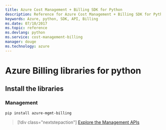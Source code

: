 ```yaml
---
title: Azure Cost Management + Billing SDK for Python
description: Reference for Azure Cost Management + Billing SDK for Python
keywords: Azure, python, SDK, API, Billing
ms.date: 07/10/2017
ms.topic: reference
ms.devlang: python
ms.service: cost-management-billing
manager: douge
ms.technology: azure
---
```

# Azure Billing libraries for python

## Install the libraries


### Management

```bash
pip install azure-mgmt-billing
```
> [!div class="nextstepaction"]
>  [Explore the Management APIs](/python/api/overview/azure/mgmt-billing-readme)

